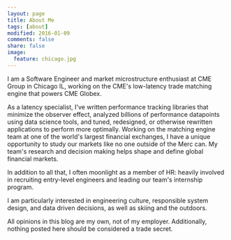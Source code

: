 ```yaml
---
layout: page
title: About Me
tags: [about]
modified: 2016-01-09
comments: false
share: false
image:
  feature: chicago.jpg
---
```


I am a Software Engineer and market microstructure enthusiast at CME Group in Chicago IL, working on the CME's low-latency trade matching engine that powers CME Globex.  

As a latency specialist, I've written performance tracking libraries that minimize the observer effect, analyzed billions of performance datapoints using data science tools, and tuned, redesigned, or otherwise rewritten applications to perform more optimally.  Working on the matching engine team at one of the world's largest financial exchanges, I have a unique opportunity to study our markets like no one outside of the Merc can.  My team's research and decision making helps shape
and define global financial markets.  

In addition to all that, I often moonlight as a member of HR: heavily involved in recruiting entry-level engineers and leading our team's internship program.

I am particularly interested in engineering culture, responsible system design, and data driven decisions, as well as skiing and the outdoors.

All opinions in this blog are my own, not of my employer.  Additionally, nothing posted here should be considered a trade secret.
